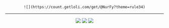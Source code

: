 <div align="center">
  
    ![](https://count.getloli.com/get/@NurFy?theme=rule34)
    
</div>

___

<div align="center">
    <img src="https://img.shields.io/badge/-JavaScript-black?style=flat-square&logo=javascript" />
    <img src="https://img.shields.io/badge/-TypeScript-black?style=flat-square&logo=typescript" />
    <img src="https://img.shields.io/badge/-Node.js-black?style=flat-square&logo=Node.js" />
</div>
